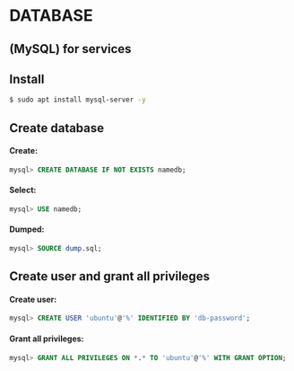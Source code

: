 # DATABASE
## (MySQL) for services
## Install

```sh
$ sudo apt install mysql-server -y
```

## Create database
#### Create:

```sql
mysql> CREATE DATABASE IF NOT EXISTS namedb;
```
#### Select:

```sql
mysql> USE namedb;
```

#### Dumped:

```sql
mysql> SOURCE dump.sql;
```

## Create user and grant all privileges
#### Create user:

```sql
mysql> CREATE USER 'ubuntu'@'%' IDENTIFIED BY 'db-password';
```

#### Grant all privileges:

```sql
mysql> GRANT ALL PRIVILEGES ON *.* TO 'ubuntu'@'%' WITH GRANT OPTION;
```